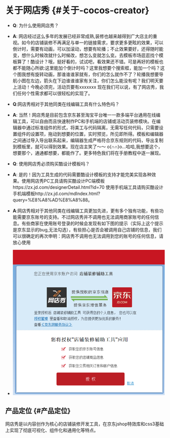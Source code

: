 # 关于网店秀 {#关于-cocos-creator}

* **Q**: 为什么使用网店秀？
* **A**: 网店经过这么多年的发展已经非常成熟,装修也越来越得到广大店主的重视。如今的店铺装修不再满足与单一的链接需求，要求更多更眩的效果，可以倒计时，需要有动画，可以加滚动，想要有轮播；不止效果要好，还得随时能变，想什么时候改就什么时候改，想怎么变就怎么变。去模板市场逛逛找个模板算了！酷设计？哦，挺好看的，试试吧，看效果还不错。可是再好的模板也都不能随心所欲:这里能加个倒计时吗？这里我想要个搜索框，能加一个吗？这个图我想有旋转动画，那谁谁谁家就有，你们的怎么就作不了？轮播我想要导航小图在左边，箭头在下边谁谁谁家有关注，你们怎么能没有呢？我们明天要上活动！今晚必须完，活动页要有xxxxxxx  现在我们可以说，有了网店秀，我们任何个性需求都可以很轻松的实现了。

* **Q**:网店秀相对于其他同类在线编辑工具有什么特色吗？

* **A**: 当然！网店秀是目前包含京东甚至淘宝平台唯一一款多端平台通用在线编辑工具，可以自由而且快速制作PC和手机端的店铺或活动页装修模块。在编辑器中通过标准组件的形式，将美工与代码隔离，无需写任何代码，只需要设置组件的设置项，拖动到想要的位置，实时预览，所见即所得。模板和编辑器之间通过导入导出联系起来，编辑器生成严格符合京东规则的代码，导出复制到模板里，就可以得到效果。现在店主笑了～～ o\(∩∩\)o...哈哈,我想要这个，想要那个，通通都想要，都能作了。更多特色我们将在手册教程中逐一展现。

* **Q**: 使用网店秀必须购买酷设计模板吗？

* **A**: 是的！因为工具生成的代码需要酷设计模板的支持才能完美实现各种效果。使用网店秀PC工具请购买酷设计PC端模板https://zx.jd.com/designerDetail.html?id=70 
  使用手机端工具请购买酷设计手机端模板http://zx.jd.com/mdIndex.html?query=%E8%A8%AD%E8%A8%88。

* **A**:网店秀相对于其他同类在线编辑工具更加先进，更有多个独有功能，有些功能需要京东账号的支持。不过网店秀并不调用也无法调用商家账号的任何信息。有些商家在使用账号登录的时候会发现有如下图的提示（实际上这个提示是京东显示的bug,无法勾选），有些担心是否会被调用自己店铺的信息，我们可以很确定的再次申明：网店秀不调用也无法调用到您的账号的任何信息，请放心使用

* ![](/assets/20180117095740.png)

## 产品定位 {#产品定位}

网店秀是以内容创作为核心的店铺装修开发工具，在京东jshop特效库和css3基础上实现了彻底可视化、组件化和通用化等特点。

